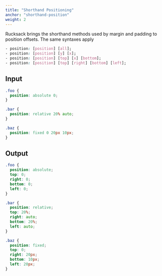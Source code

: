 ```yaml
---
title: "Shorthand Positioning"
anchor: "shorthand-position"
weight: 2
---
```

Rucksack brings the shorthand methods used by margin and padding to position offsets. The same syntaxes apply

```css
- position: [position] [all];
- position: [position] [y] [x];
- position: [position] [top] [x] [bottom];
- position: [position] [top] [right] [bottom] [left];
```

## Input
```css
.foo {
  position: absolute 0;
}

.bar {
  position: relative 20% auto;
}

.baz {
  position: fixed 0 20px 10px;
}
```

## Output
```css
.foo {
  position: absolute;
  top: 0;
  right: 0;
  bottom: 0;
  left: 0;
}

.bar {
  position: relative;
  top: 20%;
  right: auto;
  bottom: 20%;
  left: auto;
}

.baz {
  position: fixed;
  top: 0;
  right: 20px;
  bottom: 10px;
  left: 20px;
}
```

